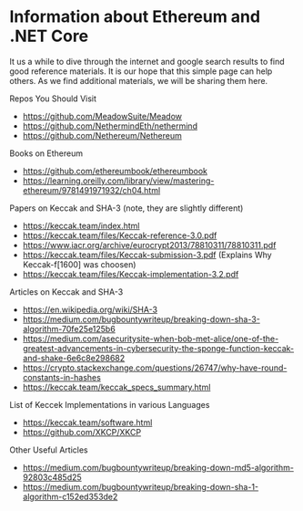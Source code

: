 # Information about Ethereum and .NET Core  
It us a while to dive through the internet and google search results to find good reference materials.  It is our hope that this simple page can help others.  As we find additional materials, we will be sharing them here.

Repos You Should Visit
* https://github.com/MeadowSuite/Meadow
* https://github.com/NethermindEth/nethermind
* https://github.com/Nethereum/Nethereum

Books on Ethereum
* https://github.com/ethereumbook/ethereumbook
* https://learning.oreilly.com/library/view/mastering-ethereum/9781491971932/ch04.html

Papers on Keccak and SHA-3 (note, they are slightly different)
* https://keccak.team/index.html
* https://keccak.team/files/Keccak-reference-3.0.pdf
* https://www.iacr.org/archive/eurocrypt2013/78810311/78810311.pdf
* https://keccak.team/files/Keccak-submission-3.pdf (Explains Why Keccak-f[1600] was choosen)
* https://keccak.team/files/Keccak-implementation-3.2.pdf

Articles on Keccak and SHA-3
* https://en.wikipedia.org/wiki/SHA-3
* https://medium.com/bugbountywriteup/breaking-down-sha-3-algorithm-70fe25e125b6
* https://medium.com/asecuritysite-when-bob-met-alice/one-of-the-greatest-advancements-in-cybersecurity-the-sponge-function-keccak-and-shake-6e6c8e298682
* https://crypto.stackexchange.com/questions/26747/why-have-round-constants-in-hashes
* https://keccak.team/keccak_specs_summary.html

List of Keccek Implementations in various Languages 
* https://keccak.team/software.html
* https://github.com/XKCP/XKCP

Other Useful Articles
* https://medium.com/bugbountywriteup/breaking-down-md5-algorithm-92803c485d25
* https://medium.com/bugbountywriteup/breaking-down-sha-1-algorithm-c152ed353de2

